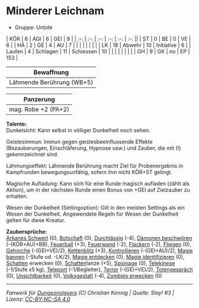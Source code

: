 # Minderer Leichnam  
- Gruppe: Untote  

| KÖR    | 6  | AGI      | 6  | GEI        | 9   |
| :-: | :-: | :-: | :-: | :-: | :-: ||
| ST     | 0  | BE       | 0  | VE         | 6   |
| HÄ     | 2  | GE       | 4  | AU         | 7   |
|        |    |          |    |            |     |
| LK     | 18 | Abwehr   | 10 | Initiative | 6   |
| Laufen | 4  | Schlagen | 11 | Schiessen  | 10  |
|        |    |          |    |            |     |
| GH     | 9  | GK       | no | EP         | 153 |


| Bewaffnung |
| --- |
| Lähmende Berührung (WB+5) |


| Panzerung |
| --- |
| mag. Robe +2 (PA+2) |


**Talente:**  
Dunkelsicht: Kann selbst in völliger Dunkelheit noch sehen.

Geistesimmun: Immun gegen geistesbeeinflussende Effekte (Bezauberungen, Einschläferung, Hypnose usw.) und Zauber, die mit (!) gekennzeichnet sind.

Lähmungseffekt: Lähmende Berührung macht Ziel für Probenergebnis in Kampfrunden bewegungsunfähig, sofern ihm nicht KÖR+ST gelingt.

Magische Aufladung: Kann sich für eine Runde magisch aufladen (zählt als Aktion), um in der nächsten Runde einen Bonus von +GEI auf Zielzauber zu erhalten.

Wesen der Dunkelheit (Settingoption): Gilt in den meisten Settings als ein Wesen der Dunkelheit. Angewendete Regeln für Wesen der Dunkelheit gelten für diese Kreatur.


**Zaubersprüche:**  
[Arkanes Schwert](/grw/zauber/arkanes-schwert.md) (0), [Botschaft](/grw/zauber/botschaft.md) (0), [Durchlässig](/grw/zauber/durchlaessig.md) (-4), [Dämonen beschwören](/grw/zauber/daemonen-beschwoeren.md) (-(KÖR+AU)+BB), [Feuerball](/grw/zauber/feuerball.md) (+3), [Feuerwand](/grw/zauber/feuerwand.md) (-2), [Flackern](/grw/zauber/flackern.md) (-2), [Fliegen](/grw/zauber/fliegen.md) (0), [Gehorche](/grw/zauber/gehorche.md) (-(GEI+VE)/2), [Kettenblitz](/grw/zauber/kettenblitz.md) (+3), [Kontrollieren](/grw/zauber/kontrollieren.md) (-(GEI+AU)/2), [Magie bannen](/grw/zauber/magie-bannen.md) (-Stufe od. -LK/2), [Magie entdecken](/grw/zauber/magie-entdecken.md) (0), [Magie identifizieren](/grw/zauber/magie-identifizieren.md) (0), [Schatten](/grw/zauber/schatten.md) erwecken (0), [Schatten](/grw/zauber/schatten.md)lanze (+5), [Spionage](/grw/zauber/spionage.md) (0), [Telekinese](/grw/zauber/telekinese.md) (-1/Stufe x5 kg), [Teleport](/grw/zauber/teleport.md) (-1/Begleiter), [Terror](/grw/zauber/terror.md) (-(GEI+VE)/2), [Totengespräch](/grw/zauber/totengespraech.md) (0), [Unsichtbarkeit](/grw/zauber/unsichtbarkeit.md) (0), [Volksgestalt](/grw/zauber/volksgestalt.md) (-4), [Zombies erwecken](/grw/zauber/zombies-erwecken.md) (0)




___
*Fanwerk für [Dungeonslayers](https://www.dungeonslayers.net/) (C) Christian Kennig | Quelle: Slay! #3 | Lizenz: [CC-BY-NC-SA 4.0](https://creativecommons.org/licenses/by-nc-sa/4.0/deed.de)*